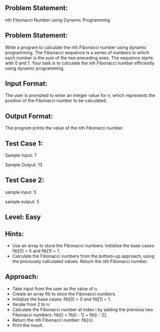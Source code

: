 ## Problem Statement:
nth Fibonacci Number using Dynamic Programming

## Problem Statement:
Write a program to calculate the nth Fibonacci number using dynamic programming. The Fibonacci sequence is a series of numbers in which each number is the sum of the two preceding ones. The sequence starts with 0 and 1. Your task is to calculate the nth Fibonacci number efficiently using dynamic programming.


## Input Format:
The user is prompted to enter an integer value for n, which represents the position of the Fibonacci number to be calculated.

## Output Format:
The program prints the value of the nth Fibonacci number.

## Test Case 1:
Sample Input:
7

Sample Output:
13

## Test Case 2:
sample input: 
5

sample output:
5


## Level: Easy

## Hints:
- Use an array to store the Fibonacci numbers.
Initialize the base cases: fib[0] = 0 and fib[1] = 1.
- Calculate the Fibonacci numbers from the bottom-up approach, using the previously calculated values.
Return the nth Fibonacci number.

## Approach:
- Take input from the user as the value of n.
- Create an array fib to store the Fibonacci numbers.
- Initialize the base cases: fib[0] = 0 and fib[1] = 1.
- Iterate from 2 to n:
- Calculate the Fibonacci number at index i by adding the previous two Fibonacci numbers: fib[i] = fib[i - 1] + fib[i - 2].
- Return the nth Fibonacci number: fib[n].
- Print the result.
